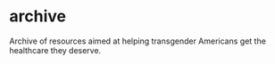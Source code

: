 # archive
Archive of resources aimed at helping transgender Americans get the healthcare they deserve.
